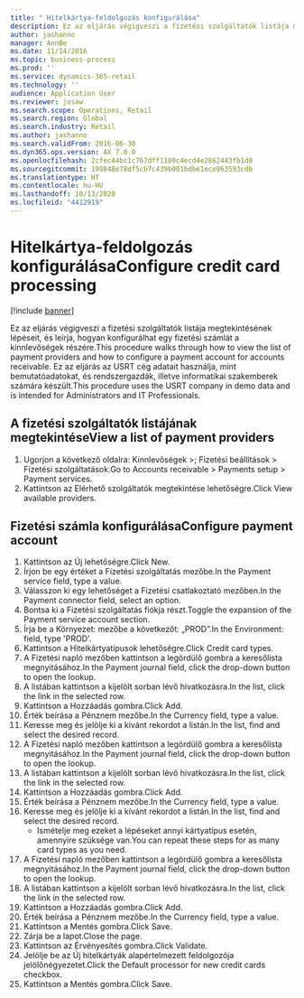 ```yaml
---
title: " Hitelkártya-feldolgozás konfigurálása"
description: Ez az eljárás végigveszi a fizetési szolgáltatók listája megtekintésének lépéseit, és leírja, hogyan konfigurálhat egy fizetési számlát a kinnlevőségek részére.
author: jashanno
manager: AnnBe
ms.date: 11/14/2016
ms.topic: business-process
ms.prod: ''
ms.service: dynamics-365-retail
ms.technology: ''
audience: Application User
ms.reviewer: josaw
ms.search.scope: Operations, Retail
ms.search.region: Global
ms.search.industry: Retail
ms.author: jashanno
ms.search.validFrom: 2016-06-30
ms.dyn365.ops.version: AX 7.0.0
ms.openlocfilehash: 2cfec44bc1c767dff1109c4ecd4e2862443fb1d0
ms.sourcegitcommit: 199848e78df5cb7c439b001bdbe1ece963593cdb
ms.translationtype: HT
ms.contentlocale: hu-HU
ms.lasthandoff: 10/13/2020
ms.locfileid: "4412919"
---
```

# <a name="configure-credit-card-processing"></a><span data-ttu-id="3b0d7-103"> Hitelkártya-feldolgozás konfigurálása</span><span class="sxs-lookup"><span data-stu-id="3b0d7-103">Configure credit card processing</span></span>

[!include [banner](../includes/banner.md)]

<span data-ttu-id="3b0d7-104">Ez az eljárás végigveszi a fizetési szolgáltatók listája megtekintésének lépéseit, és leírja, hogyan konfigurálhat egy fizetési számlát a kinnlevőségek részére.</span><span class="sxs-lookup"><span data-stu-id="3b0d7-104">This procedure walks through how to view the list of payment providers and how to configure a payment account for accounts receivable.</span></span> <span data-ttu-id="3b0d7-105">Ez az eljárás az USRT cég adatait használja, mint bemutatóadatokat, és rendszergazdák, illetve informatikai szakemberek számára készült.</span><span class="sxs-lookup"><span data-stu-id="3b0d7-105">This procedure uses the USRT company in demo data and is intended for Administrators and IT Professionals.</span></span>


## <a name="view-a-list-of-payment-providers"></a><span data-ttu-id="3b0d7-106">A fizetési szolgáltatók listájának megtekintése</span><span class="sxs-lookup"><span data-stu-id="3b0d7-106">View a list of payment providers</span></span>
1. <span data-ttu-id="3b0d7-107">Ugorjon a következő oldalra: Kinnlevőségek >; Fizetési beállítások > Fizetési szolgáltatások.</span><span class="sxs-lookup"><span data-stu-id="3b0d7-107">Go to Accounts receivable > Payments setup > Payment services.</span></span>
2. <span data-ttu-id="3b0d7-108">Kattintson az Elérhető szolgáltatók megtekintése lehetőségre.</span><span class="sxs-lookup"><span data-stu-id="3b0d7-108">Click View available providers.</span></span>

## <a name="configure-payment-account"></a><span data-ttu-id="3b0d7-109">Fizetési számla konfigurálása</span><span class="sxs-lookup"><span data-stu-id="3b0d7-109">Configure payment account</span></span>
1. <span data-ttu-id="3b0d7-110">Kattintson az Új lehetőségre.</span><span class="sxs-lookup"><span data-stu-id="3b0d7-110">Click New.</span></span>
2. <span data-ttu-id="3b0d7-111">Írjon be egy értéket a Fizetési szolgáltatás mezőbe.</span><span class="sxs-lookup"><span data-stu-id="3b0d7-111">In the Payment service field, type a value.</span></span>
3. <span data-ttu-id="3b0d7-112">Válasszon ki egy lehetőséget a Fizetési csatlakoztató mezőben.</span><span class="sxs-lookup"><span data-stu-id="3b0d7-112">In the Payment connector field, select an option.</span></span>
4. <span data-ttu-id="3b0d7-113">Bontsa ki a Fizetési szolgáltatás fiókja részt.</span><span class="sxs-lookup"><span data-stu-id="3b0d7-113">Toggle the expansion of the Payment service account section.</span></span>
5. <span data-ttu-id="3b0d7-114">Írja be a Környezet: mezőbe a következőt: „PROD”.</span><span class="sxs-lookup"><span data-stu-id="3b0d7-114">In the Environment: field, type 'PROD'.</span></span>
6. <span data-ttu-id="3b0d7-115">Kattintson a Hitelkártyatípusok lehetőségre.</span><span class="sxs-lookup"><span data-stu-id="3b0d7-115">Click Credit card types.</span></span>
7. <span data-ttu-id="3b0d7-116">A Fizetési napló mezőben kattintson a legördülő gombra a keresőlista megnyitásához.</span><span class="sxs-lookup"><span data-stu-id="3b0d7-116">In the Payment journal field, click the drop-down button to open the lookup.</span></span>
8. <span data-ttu-id="3b0d7-117">A listában kattintson a kijelölt sorban lévő hivatkozásra.</span><span class="sxs-lookup"><span data-stu-id="3b0d7-117">In the list, click the link in the selected row.</span></span>
9. <span data-ttu-id="3b0d7-118">Kattintson a Hozzáadás gombra.</span><span class="sxs-lookup"><span data-stu-id="3b0d7-118">Click Add.</span></span>
10. <span data-ttu-id="3b0d7-119">Érték beírása a Pénznem mezőbe.</span><span class="sxs-lookup"><span data-stu-id="3b0d7-119">In the Currency field, type a value.</span></span>
11. <span data-ttu-id="3b0d7-120">Keresse meg és jelölje ki a kívánt rekordot a listán.</span><span class="sxs-lookup"><span data-stu-id="3b0d7-120">In the list, find and select the desired record.</span></span>
12. <span data-ttu-id="3b0d7-121">A Fizetési napló mezőben kattintson a legördülő gombra a keresőlista megnyitásához.</span><span class="sxs-lookup"><span data-stu-id="3b0d7-121">In the Payment journal field, click the drop-down button to open the lookup.</span></span>
13. <span data-ttu-id="3b0d7-122">A listában kattintson a kijelölt sorban lévő hivatkozásra.</span><span class="sxs-lookup"><span data-stu-id="3b0d7-122">In the list, click the link in the selected row.</span></span>
14. <span data-ttu-id="3b0d7-123">Kattintson a Hozzáadás gombra.</span><span class="sxs-lookup"><span data-stu-id="3b0d7-123">Click Add.</span></span>
15. <span data-ttu-id="3b0d7-124">Érték beírása a Pénznem mezőbe.</span><span class="sxs-lookup"><span data-stu-id="3b0d7-124">In the Currency field, type a value.</span></span>
16. <span data-ttu-id="3b0d7-125">Keresse meg és jelölje ki a kívánt rekordot a listán.</span><span class="sxs-lookup"><span data-stu-id="3b0d7-125">In the list, find and select the desired record.</span></span>
    * <span data-ttu-id="3b0d7-126">Ismételje meg ezeket a lépéseket annyi kártyatípus esetén, amennyire szüksége van.</span><span class="sxs-lookup"><span data-stu-id="3b0d7-126">You can repeat these steps for as many card types as you need.</span></span>  
17. <span data-ttu-id="3b0d7-127">A Fizetési napló mezőben kattintson a legördülő gombra a keresőlista megnyitásához.</span><span class="sxs-lookup"><span data-stu-id="3b0d7-127">In the Payment journal field, click the drop-down button to open the lookup.</span></span>
18. <span data-ttu-id="3b0d7-128">A listában kattintson a kijelölt sorban lévő hivatkozásra.</span><span class="sxs-lookup"><span data-stu-id="3b0d7-128">In the list, click the link in the selected row.</span></span>
19. <span data-ttu-id="3b0d7-129">Kattintson a Hozzáadás gombra.</span><span class="sxs-lookup"><span data-stu-id="3b0d7-129">Click Add.</span></span>
20. <span data-ttu-id="3b0d7-130">Érték beírása a Pénznem mezőbe.</span><span class="sxs-lookup"><span data-stu-id="3b0d7-130">In the Currency field, type a value.</span></span>
21. <span data-ttu-id="3b0d7-131">Kattintson a Mentés gombra.</span><span class="sxs-lookup"><span data-stu-id="3b0d7-131">Click Save.</span></span>
22. <span data-ttu-id="3b0d7-132">Zárja be a lapot.</span><span class="sxs-lookup"><span data-stu-id="3b0d7-132">Close the page.</span></span>
23. <span data-ttu-id="3b0d7-133">Kattintson az Érvényesítés gombra.</span><span class="sxs-lookup"><span data-stu-id="3b0d7-133">Click Validate.</span></span>
24. <span data-ttu-id="3b0d7-134">Jelölje be az Új hitelkártyák alapértelmezett feldolgozója jelölőnégyezetet.</span><span class="sxs-lookup"><span data-stu-id="3b0d7-134">Click the Default processor for new credit cards checkbox.</span></span>
25. <span data-ttu-id="3b0d7-135">Kattintson a Mentés gombra.</span><span class="sxs-lookup"><span data-stu-id="3b0d7-135">Click Save.</span></span>

